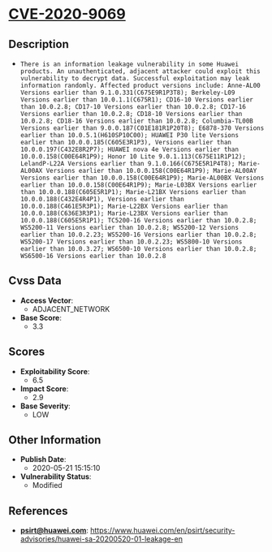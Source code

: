 
# [CVE-2020-9069](https://cve.mitre.org/cgi-bin/cvename.cgi?name=CVE-2020-9069)

## Description

- `There is an information leakage vulnerability in some Huawei products. An unauthenticated, adjacent attacker could exploit this vulnerability to decrypt data. Successful exploitation may leak information randomly. Affected product versions include: Anne-AL00 Versions earlier than 9.1.0.331(C675E9R1P3T8); Berkeley-L09 Versions earlier than 10.0.1.1(C675R1); CD16-10 Versions earlier than 10.0.2.8; CD17-10 Versions earlier than 10.0.2.8; CD17-16 Versions earlier than 10.0.2.8; CD18-10 Versions earlier than 10.0.2.8; CD18-16 Versions earlier than 10.0.2.8; Columbia-TL00B Versions earlier than 9.0.0.187(C01E181R1P20T8); E6878-370 Versions earlier than 10.0.5.1(H610SP10C00); HUAWEI P30 lite Versions earlier than 10.0.0.185(C605E3R1P3), Versions earlier than 10.0.0.197(C432E8R2P7); HUAWEI nova 4e Versions earlier than 10.0.0.158(C00E64R1P9); Honor 10 Lite 9.0.1.113(C675E11R1P12); LelandP-L22A Versions earlier than 9.1.0.166(C675E5R1P4T8); Marie-AL00AX Versions earlier than 10.0.0.158(C00E64R1P9); Marie-AL00AY Versions earlier than 10.0.0.158(C00E64R1P9); Marie-AL00BX Versions earlier than 10.0.0.158(C00E64R1P9); Marie-L03BX Versions earlier than 10.0.0.188(C605E5R1P1); Marie-L21BX Versions earlier than 10.0.0.188(C432E4R4P1), Versions earlier than 10.0.0.188(C461E5R3P1); Marie-L22BX Versions earlier than 10.0.0.188(C636E3R3P1); Marie-L23BX Versions earlier than 10.0.0.188(C605E5R1P1); TC5200-16 Versions earlier than 10.0.2.8; WS5200-11 Versions earlier than 10.0.2.8; WS5200-12 Versions earlier than 10.0.2.23; WS5200-16 Versions earlier than 10.0.2.8; WS5200-17 Versions earlier than 10.0.2.23; WS5800-10 Versions earlier than 10.0.3.27; WS6500-10 Versions earlier than 10.0.2.8; WS6500-16 Versions earlier than 10.0.2.8`

## Cvss Data

- **Access Vector**:
  - ADJACENT_NETWORK
- **Base Score**:
  - 3.3

## Scores

- **Exploitability Score**:
  - 6.5
- **Impact Score**:
  - 2.9
- **Base Severity**:
  - LOW

## Other Information

- **Publish Date**:
  - 2020-05-21 15:15:10
- **Vulnerability Status**:
  - Modified

## References

- **psirt@huawei.com**: https://www.huawei.com/en/psirt/security-advisories/huawei-sa-20200520-01-leakage-en
